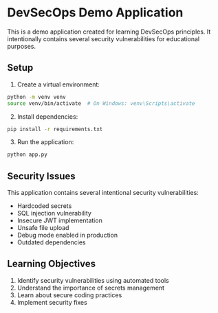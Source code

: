 # DevSecOps Demo Application

This is a demo application created for learning DevSecOps principles. It intentionally contains several security vulnerabilities for educational purposes.

## Setup

1. Create a virtual environment:
```bash
python -m venv venv
source venv/bin/activate  # On Windows: venv\Scripts\activate
```

2. Install dependencies:
```bash
pip install -r requirements.txt
```

3. Run the application:
```bash
python app.py
```

## Security Issues

This application contains several intentional security vulnerabilities:
- Hardcoded secrets
- SQL injection vulnerability
- Insecure JWT implementation
- Unsafe file upload
- Debug mode enabled in production
- Outdated dependencies

## Learning Objectives

1. Identify security vulnerabilities using automated tools
2. Understand the importance of secrets management
3. Learn about secure coding practices
4. Implement security fixes 